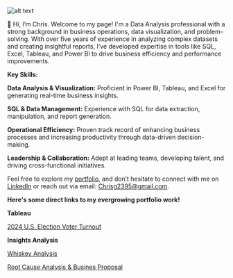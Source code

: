 ![alt text](https://media.licdn.com/dms/image/v2/D4E16AQEqlxcZLactlA/profile-displaybackgroundimage-shrink_350_1400/profile-displaybackgroundimage-shrink_350_1400/0/1730253784145?e=1735776000&v=beta&t=6FjnhJX9GiCIXWrwHZ6OMm4DIWzYfefZijyoqffpOWw)


👋 Hi, I’m Chris. Welcome to my page! I'm a Data Analysis professional with a strong background in business operations, data visualization, and problem-solving. With over five years of experience in analyzing complex datasets and creating insightful reports, I’ve developed expertise in tools like SQL, Excel, Tableau, and Power BI to drive business efficiency and performance improvements.

**Key Skills:**

**Data Analysis & Visualization:** Proficient in Power BI, Tableau, and Excel for generating real-time business insights.

**SQL & Data Management:** Experience with SQL for data extraction, manipulation, and report generation.

**Operational Efficiency:** Proven track record of enhancing business processes and increasing productivity through data-driven decision-making.

**Leadership & Collaboration:** Adept at leading teams, developing talent, and driving cross-functional initiatives.

Feel free to explore my [portfolio](https://github.com/ItsChris444/Portfolio), and don’t hesitate to connect with me on [LinkedIn](https://www.linkedin.com/in/chrisg2395/) or reach out via email: Chrisg2395@gmail.com.


**Here's some direct links to my evergrowing portfolio work!**

**Tableau**

[2024 U.S. Election Voter Turnout](https://public.tableau.com/app/profile/christopher.gonzalez4882/viz/2024ElectionTurnout/Dashboard1)

**Insights Analysis**

[Whiskey Analysis](https://github.com/ItsChrisTheAnalyst/Portfolio/tree/main/Whiskey%20Analysis)

[Root Cause Analysis & Busines Proposal](https://github.com/ItsChrisTheAnalyst/Portfolio/tree/main/Root%20Cause%20Analysis%20%26%20Business%20Proposal)
